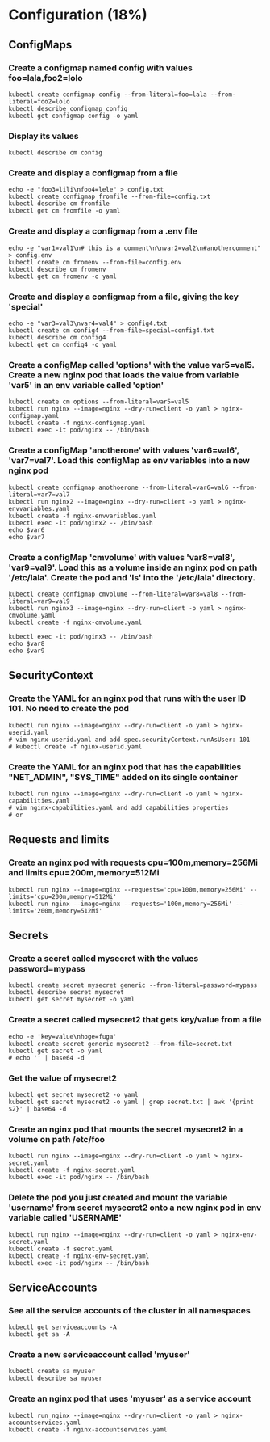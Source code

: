 # Configuration (18%)

## ConfigMaps
### Create a configmap named config with values foo=lala,foo2=lolo
```shell
kubectl create configmap config --from-literal=foo=lala --from-literal=foo2=lolo
kubectl describe configmap config 
kubectl get configmap config -o yaml
```
### Display its values
```shell
kubectl describe cm config
```
### Create and display a configmap from a file
```shell
echo -e "foo3=lili\nfoo4=lele" > config.txt
kubectl create configmap fromfile --from-file=config.txt
kubectl describe cm fromfile
kubectl get cm fromfile -o yaml
```
### Create and display a configmap from a .env file
```shell
echo -e "var1=val1\n# this is a comment\n\nvar2=val2\n#anothercomment" > config.env
kubectl create cm fromenv --from-file=config.env
kubectl describe cm fromenv
kubectl get cm fromenv -o yaml
```
### Create and display a configmap from a file, giving the key 'special'
```shell
echo -e "var3=val3\nvar4=val4" > config4.txt
kubectl create cm config4 --from-file=special=config4.txt
kubectl describe cm config4
kubectl get cm config4 -o yaml
```
### Create a configMap called 'options' with the value var5=val5. Create a new nginx pod that loads the value from variable 'var5' in an env variable called 'option'
```shell
kubectl create cm options --from-literal=var5=val5
kubectl run nginx --image=nginx --dry-run=client -o yaml > nginx-configmap.yaml
kubectl create -f nginx-configmap.yaml
kubectl exec -it pod/nginx -- /bin/bash
```
### Create a configMap 'anotherone' with values 'var6=val6', 'var7=val7'. Load this configMap as env variables into a new nginx pod
```shell
kubectl create configmap anothoerone --from-literal=var6=val6 --from-literal=var7=val7
kubectl run nginx2 --image=nginx --dry-run=client -o yaml > nginx-envvariables.yaml
kubectl create -f nginx-envvariables.yaml
kubectl exec -it pod/nginx2 -- /bin/bash
echo $var6
echo $var7
```
### Create a configMap 'cmvolume' with values 'var8=val8', 'var9=val9'. Load this as a volume inside an nginx pod on path '/etc/lala'. Create the pod and 'ls' into the '/etc/lala' directory.
```shell
kubectl create configmap cmvolume --from-literal=var8=val8 --from-literal=var9=val9
kubectl run nginx3 --image=nginx --dry-run=client -o yaml > nginx-cmvolume.yaml
kubectl create -f nginx-cmvolume.yaml

kubectl exec -it pod/nginx3 -- /bin/bash
echo $var8
echo $var9
```
## SecurityContext
### Create the YAML for an nginx pod that runs with the user ID 101. No need to create the pod
```shell
kubectl run nginx --image=nginx --dry-run=client -o yaml > nginx-userid.yaml
# vim nginx-userid.yaml and add spec.securityContext.runAsUser: 101
# kubectl create -f nginx-userid.yaml
```
### Create the YAML for an nginx pod that has the capabilities "NET_ADMIN", "SYS_TIME" added on its single container
```shell
kubectl run nginx --image=nginx --dry-run=client -o yaml > nginx-capabilities.yaml
# vim nginx-capabilities.yaml and add capabilities properties
# or
```
## Requests and limits
### Create an nginx pod with requests cpu=100m,memory=256Mi and limits cpu=200m,memory=512Mi
```shell
kubectl run nginx --image=nginx --requests='cpu=100m,memory=256Mi' --limits='cpu=200m,memory=512Mi'
kubectl run nginx --image=nginx --requests='100m,memory=256Mi' --limits='200m,memory=512Mi'
```

## Secrets
### Create a secret called mysecret with the values password=mypass
```shell
kubectl create secret mysecret generic --from-literal=password=mypass
kubectl describe secret mysecret
kubectl get secret mysecret -o yaml
```
### Create a secret called mysecret2 that gets key/value from a file
```shell
echo -e 'key=value\nhoge=fuga'
kubectl create secret generic mysecret2 --from-file=secret.txt
kubectl get secret -o yaml
# echo '' | base64 -d
```
### Get the value of mysecret2
```shell
kubectl get secret mysecret2 -o yaml
kubectl get secret mysecret2 -o yaml | grep secret.txt | awk '{print $2}' | base64 -d
```
### Create an nginx pod that mounts the secret mysecret2 in a volume on path /etc/foo
```shell
kubectl run nginx --image=nginx --dry-run=client -o yaml > nginx-secret.yaml
kubectl create -f nginx-secret.yaml
kubectl exec -it pod/nginx -- /bin/bash
```
### Delete the pod you just created and mount the variable 'username' from secret mysecret2 onto a new nginx pod in env variable called 'USERNAME'
```shell
kubectl run nginx --image=nginx --dry-run=client -o yaml > nginx-env-secret.yaml
kubectl create -f secret.yaml
kubectl create -f nginx-env-secret.yaml
kubectl exec -it pod/nginx -- /bin/bash
```
## ServiceAccounts
### See all the service accounts of the cluster in all namespaces
```shell
kubectl get serviceaccounts -A
kubectl get sa -A
```
### Create a new serviceaccount called 'myuser'
```shell
kubectl create sa myuser
kubectl describe sa myuser
```
### Create an nginx pod that uses 'myuser' as a service account
```shell
kubectl run nginx --image=nginx --dry-run=client -o yaml > nginx-accountservices.yaml
kubectl create -f nginx-accountservices.yaml
```